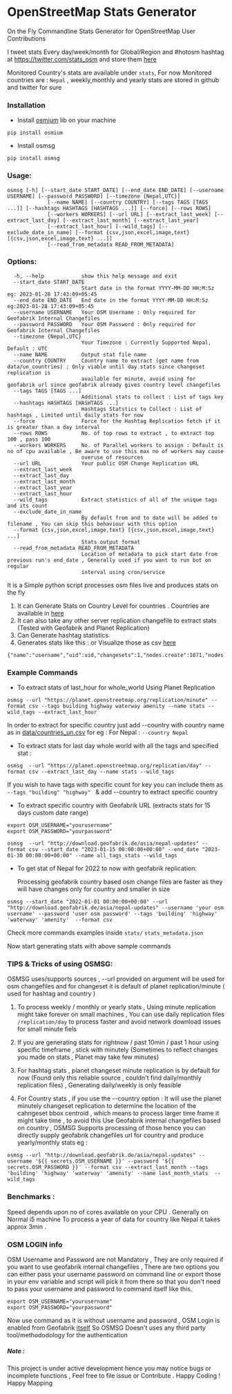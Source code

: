# OpenStreetMap Stats Generator

On the Fly Commandline Stats Generator for OpenStreetMap User Contributions

I tweet stats Every day/week/month for Global/Region and #hotosm hashtag at https://twitter.com/stats_osm and store them [here](/stats/)

Monitored Country's stats are available under `stats`, For now Monitored countries are : `Nepal` , weekly,monthly and yearly stats are stored in github and twitter for sure

### Installation

- Install [osmium](https://github.com/osmcode/pyosmium) lib on your machine

```
pip install osmium
```

- Install osmsg

```
pip install osmsg
```

### Usage:

```
osmsg [-h] [--start_date START_DATE] [--end_date END_DATE] [--username USERNAME] [--password PASSWORD] [--timezone {Nepal,UTC}]
             [--name NAME] [--country COUNTRY] [--tags TAGS [TAGS ...]] [--hashtags HASHTAGS [HASHTAGS ...]] [--force] [--rows ROWS]
             [--workers WORKERS] [--url URL] [--extract_last_week] [--extract_last_day] [--extract_last_month] [--extract_last_year]
             [--extract_last_hour] [--wild_tags] [--exclude_date_in_name] [--format {csv,json,excel,image,text} [{csv,json,excel,image,text} ...]]
             [--read_from_metadata READ_FROM_METADATA]
```

### Options:

```
  -h, --help            show this help message and exit
  --start_date START_DATE
                        Start date in the format YYYY-MM-DD HH:M:Sz eg: 2023-01-28 17:43:09+05:45
  --end_date END_DATE   End date in the format YYYY-MM-DD HH:M:Sz eg:2023-01-28 17:43:09+05:45
  --username USERNAME   Your OSM Username : Only required for Geofabrik Internal Changefiles
  --password PASSWORD   Your OSM Password : Only required for Geofabrik Internal Changefiles
  --timezone {Nepal,UTC}
                        Your Timezone : Currently Supported Nepal, Default : UTC
  --name NAME           Output stat file name
  --country COUNTRY     Country name to extract (get name from data/un_countries) : Only viable until day stats since changeset replication is
                        available for minute, avoid using for geofabrik url since geofabrik already gives country level changefiles
  --tags TAGS [TAGS ...]
                        Additional stats to collect : List of tags key
  --hashtags HASHTAGS [HASHTAGS ...]
                        Hashtags Statstics to Collect : List of hashtags , Limited until daily stats for now
  --force               Force for the Hashtag Replication fetch if it is greater than a day interval
  --rows ROWS           No. of top rows to extract , to extract top 100 , pass 100
  --workers WORKERS     No. of Parallel workers to assign : Default is no of cpu available , Be aware to use this max no of workers may cause
                        overuse of resources
  --url URL             Your public OSM Change Replication URL
  --extract_last_week
  --extract_last_day
  --extract_last_month
  --extract_last_year
  --extract_last_hour
  --wild_tags           Extract statistics of all of the unique tags and its count
  --exclude_date_in_name
                        By default from and to date will be added to filename , You can skip this behaviour with this option
  --format {csv,json,excel,image,text} [{csv,json,excel,image,text} ...]
                        Stats output format
  --read_from_metadata READ_FROM_METADATA
                        Location of metadata to pick start date from previous run's end_date , Generally used if you want to run bot on regular
                        interval using cron/service
```

It is a Simple python script processes osm files live and produces stats on the fly

1. It can Generate Stats on Country Level for countries . Countries are available in [here](./data/countries_un.csv)
2. It can also take any other server replication changefile to extract stats (Tested with Geofabrik and Planet Replication)
3. Can Generate hashtag statistics
4. Generates stats like this : or Visualize those as csv [here](./stats/)

```
{"name":"username","uid":uid,"changesets":1,"nodes.create":1071,"nodes.modify":2100,"nodes.delete":0,"ways.create":146,"ways.modify":69,"ways.delete":0,"relations.create":0,"relations.modify":1,"relations.delete":0,"building.create":138,"building.modify":11,"building.delete":0,"highway.create":5,"highway.modify":49,"highway.delete":0,"waterway.create":0,"waterway.modify":4,"waterway.delete":0,"amenity.create":0,"amenity.modify":3,"amenity.delete":0,"landuse.create":3,"landuse.modify":1,"landuse.delete":0,"natural.create":0,"natural.modify":3,"natural.delete":0,"total_map_changes":3387}
```

### Example Commands

- To extract stats of last_hour for whole_world Using Planet Replication

```
osmsg --url "https://planet.openstreetmap.org/replication/minute" --format csv --tags building highway waterway amenity --name stats --wild_tags --extract_last_hour
```

In order to extract for specific country just add --country with country name as in [data/countries_un.csv](./data/countries_un.csv) for eg : For Nepal : `--country Nepal`

- To extract stats for last day whole world with all the tags and specified stat :

```
osmsg  --url "https://planet.openstreetmap.org/replication/day" --format csv --extract_last_day --name stats --wild_tags
```

If you wish to have tags with specific count for key you can include them as `--tags "building" "highway" ` & add --country to extract specific country

- To extract specific country with Geofabrik URL (extracts stats for 15 days custom date range)

```
export OSM_USERNAME="yourusername"
export OSM_PASSWORD="yourpassword"

osmsg  --url "http://download.geofabrik.de/asia/nepal-updates" --format csv --start_date "2023-01-15 00:00:00+00:00" --end_date "2023-01-30 00:00:00+00:00" --name all_tags_stats --wild_tags
```

- To get stat of Nepal for 2022 to now with geofabrik replication:

  Processing geofabrik country based osm change files are faster as they will have changes only for country and smaller in size

```
osmsg --start_date "2022-01-01 00:00:00+00:00" --url "http://download.geofabrik.de/asia/nepal-updates" --username 'your osm username' --password 'user osm password' --tags 'building' 'highway' 'waterway' 'amenity'  --format csv
```

Check more commands examples inside `stats/` `stats_metadata.json`

Now start generating stats with above sample commands

### TIPS & Tricks of using OSMSG:

OSMSG uses/supports sources , --url provided on argument will be used for osm changefiles and for changeset it is default of planet replication/minute ( used for hashtag and country )

1. To process weekly / monthly or yearly stats , Using minute replication might take forever on small machines , You can use daily replication files `/replication/day` to process faster and avoid network download issues for small minute fiels

2. If you are generating stats for rightnow / past 10min / past 1 hour using specific timeframe , stick with minutely (Sometimes to reflect changes you made on stats , Planet may take few minutes)

3. For hashtag stats , planet changeset minute replication is by default for now (Found only this reliable source , couldn't find daily/monthly replication files) , Generating daily/weekly is only feasible

4. For Country stats , if you use the --country option : It will use the planet minutely changeset replication to determine the location of the cahngeset bbox centroid , which means to process larger time frame it might take time , to avoid this Use Geofabrik internal changefiles based on country , OSMSG Supports processing of those hence you can directly supply geofabrik changefiles url for country and produce yearly/monthly stats eg :

```
osmsg --url "http://download.geofabrik.de/asia/nepal-updates" --username '${{ secrets.OSM_USERNAME }}' --password '${{ secrets.OSM_PASSWORD }}' --format csv --extract_last_month --tags 'building' 'highway' 'waterway' 'amenity' --name last_month_stats  --wild_tags
```

### Benchmarks :

Speed depends upon no of cores available on your CPU .
Generally on Normal i5 machine To process a year of data for country like Nepal it takes approx 3min .

### OSM LOGIN info

OSM Username and Password are not Mandatory , They are only required if you want to use geofabrik internal changefiles , There are two options you can either pass your username password on command line or export those in your env variable and script will pick it from there so that you don't need to pass your username and password to command itself like this.

```
export OSM_USERNAME="yourusername"
export OSM_PASSWORD="yourpassword"
```

Now use command as it is without username and password , OSM Login is enabled from Geofabrik [itself](https://github.com/geofabrik/sendfile_osm_oauth_protector) So OSMSG Doesn't uses any third party tool/methododology for the authentication

##### Note :

This project is under active development hence you may notice bugs or incomplete functions , Feel free to file issue or Contribute . Happy Coding ! Happy Mapping
